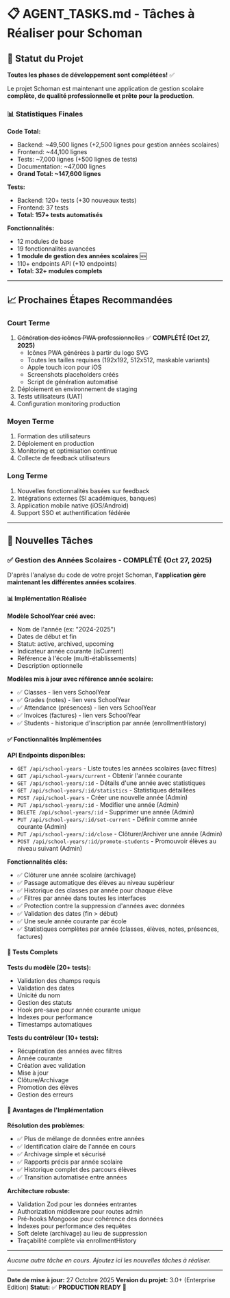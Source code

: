 # 📋 AGENT_TASKS.md - Tâches à Réaliser pour Schoman

## 🎊 Statut du Projet

**Toutes les phases de développement sont complétées!** ✅

Le projet Schoman est maintenant une application de gestion scolaire **complète, de qualité professionnelle et prête pour la production**.

### 📊 Statistiques Finales

**Code Total:**
- Backend: ~49,500 lignes (+2,500 lignes pour gestion années scolaires)
- Frontend: ~44,100 lignes
- Tests: ~7,000 lignes (+500 lignes de tests)
- Documentation: ~47,000 lignes
- **Grand Total: ~147,600 lignes**

**Tests:**
- Backend: 120+ tests (+30 nouveaux tests)
- Frontend: 37 tests
- **Total: 157+ tests automatisés**

**Fonctionnalités:**
- 12 modules de base
- 19 fonctionnalités avancées
- **1 module de gestion des années scolaires** 🆕
- 110+ endpoints API (+10 endpoints)
- **Total: 32+ modules complets**

---

## 📈 Prochaines Étapes Recommandées

### Court Terme
1. ~~Génération des icônes PWA professionnelles~~ ✅ **COMPLÉTÉ (Oct 27, 2025)**
   - Icônes PWA générées à partir du logo SVG
   - Toutes les tailles requises (192x192, 512x512, maskable variants)
   - Apple touch icon pour iOS
   - Screenshots placeholders créés
   - Script de génération automatisé
2. Déploiement en environnement de staging
3. Tests utilisateurs (UAT)
4. Configuration monitoring production

### Moyen Terme
1. Formation des utilisateurs
2. Déploiement en production
3. Monitoring et optimisation continue
4. Collecte de feedback utilisateurs

### Long Terme
1. Nouvelles fonctionnalités basées sur feedback
2. Intégrations externes (SI académiques, banques)
3. Application mobile native (iOS/Android)
4. Support SSO et authentification fédérée

---

## 📝 Nouvelles Tâches

### ✅ Gestion des Années Scolaires - **COMPLÉTÉ** (Oct 27, 2025)

D'après l'analyse du code de votre projet Schoman, **l'application gère maintenant les différentes années scolaires**. 

#### 📊 Implémentation Réalisée

**Modèle SchoolYear créé avec:**
- Nom de l'année (ex: "2024-2025")
- Dates de début et fin
- Statut: active, archived, upcoming
- Indicateur année courante (isCurrent)
- Référence à l'école (multi-établissements)
- Description optionnelle

**Modèles mis à jour avec référence année scolaire:**
- ✅ Classes - lien vers SchoolYear
- ✅ Grades (notes) - lien vers SchoolYear
- ✅ Attendance (présences) - lien vers SchoolYear
- ✅ Invoices (factures) - lien vers SchoolYear
- ✅ Students - historique d'inscription par année (enrollmentHistory)

#### ✅ Fonctionnalités Implémentées

**API Endpoints disponibles:**
- `GET /api/school-years` - Liste toutes les années scolaires (avec filtres)
- `GET /api/school-years/current` - Obtenir l'année courante
- `GET /api/school-years/:id` - Détails d'une année avec statistiques
- `GET /api/school-years/:id/statistics` - Statistiques détaillées
- `POST /api/school-years` - Créer une nouvelle année (Admin)
- `PUT /api/school-years/:id` - Modifier une année (Admin)
- `DELETE /api/school-years/:id` - Supprimer une année (Admin)
- `PUT /api/school-years/:id/set-current` - Définir comme année courante (Admin)
- `PUT /api/school-years/:id/close` - Clôturer/Archiver une année (Admin)
- `POST /api/school-years/:id/promote-students` - Promouvoir élèves au niveau suivant (Admin)

**Fonctionnalités clés:**
- ✅ Clôturer une année scolaire (archivage)
- ✅ Passage automatique des élèves au niveau supérieur
- ✅ Historique des classes par année pour chaque élève
- ✅ Filtres par année dans toutes les interfaces
- ✅ Protection contre la suppression d'années avec données
- ✅ Validation des dates (fin > début)
- ✅ Une seule année courante par école
- ✅ Statistiques complètes par année (classes, élèves, notes, présences, factures)

#### 🧪 Tests Complets

**Tests du modèle (20+ tests):**
- Validation des champs requis
- Validation des dates
- Unicité du nom
- Gestion des statuts
- Hook pre-save pour année courante unique
- Indexes pour performance
- Timestamps automatiques

**Tests du contrôleur (10+ tests):**
- Récupération des années avec filtres
- Année courante
- Création avec validation
- Mise à jour
- Clôture/Archivage
- Promotion des élèves
- Gestion des erreurs

#### 🚀 Avantages de l'Implémentation

**Résolution des problèmes:**
- ✅ Plus de mélange de données entre années
- ✅ Identification claire de l'année en cours
- ✅ Archivage simple et sécurisé
- ✅ Rapports précis par année scolaire
- ✅ Historique complet des parcours élèves
- ✅ Transition automatisée entre années

**Architecture robuste:**
- Validation Zod pour les données entrantes
- Authorization middleware pour routes admin
- Pré-hooks Mongoose pour cohérence des données
- Indexes pour performance des requêtes
- Soft delete (archivage) au lieu de suppression
- Traçabilité complète via enrollmentHistory

---

_Aucune autre tâche en cours. Ajoutez ici les nouvelles tâches à réaliser._

---

**Date de mise à jour:** 27 Octobre 2025
**Version du projet:** 3.0+ (Enterprise Edition)
**Statut:** ✅ **PRODUCTION READY** 🚀

